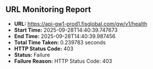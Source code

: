 ## URL Monitoring Report

- **URL:** https://api-gw1-prod1.fisglobal.com/gw/v1/health
- **Start Time:** 2025-09-28T14:40:39.747673
- **End Time:** 2025-09-28T14:40:39.987456
- **Total Time Taken:** 0.239783 seconds
- **HTTP Status Code:** 403
- **Status:** Failure
- **Failure Reason:** HTTP Status Code: 403
